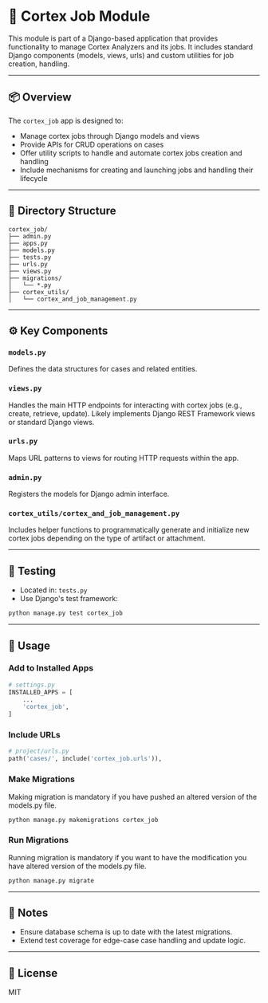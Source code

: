# 🧳 Cortex Job Module

This module is part of a Django-based application that provides functionality to manage Cortex Analyzers and its jobs. It includes standard Django components (models, views, urls) and custom utilities for job creation, handling.

---

## 📦 Overview

The `cortex_job` app is designed to:
- Manage cortex jobs through Django models and views
- Provide APIs for CRUD operations on cases
- Offer utility scripts to handle and automate cortex jobs creation and handling
- Include mechanisms for creating and launching jobs and handling their lifecycle

---

## 🧩 Directory Structure

```
cortex_job/
├── admin.py
├── apps.py
├── models.py
├── tests.py
├── urls.py
├── views.py
├── migrations/
│   └── *.py
├── cortex_utils/
│   └── cortex_and_job_management.py
```

---

## ⚙️ Key Components

### `models.py`
Defines the data structures for cases and related entities.

### `views.py`
Handles the main HTTP endpoints for interacting with cortex jobs (e.g., create, retrieve, update). Likely implements Django REST Framework views or standard Django views.

### `urls.py`
Maps URL patterns to views for routing HTTP requests within the app.

### `admin.py`
Registers the models for Django admin interface.

### `cortex_utils/cortex_and_job_management.py`
Includes helper functions to programmatically generate and initialize new cortex jobs depending on the type of artifact or attachment.

---

## 🧪 Testing

- Located in: `tests.py`
- Use Django's test framework:
```bash
python manage.py test cortex_job
```

---

## 🔧 Usage

### Add to Installed Apps
```python
# settings.py
INSTALLED_APPS = [
    ...
    'cortex_job',
]
```

### Include URLs
```python
# project/urls.py
path('cases/', include('cortex_job.urls')),
```

### Make Migrations

Making migration is mandatory if you have pushed an altered version of the models.py file.

```bash
python manage.py makemigrations cortex_job
```

### Run Migrations

Running migration is mandatory if you want to have the modification you have altered version of the models.py file.

```bash
python manage.py migrate
```

---

## 📌 Notes

- Ensure database schema is up to date with the latest migrations.
- Extend test coverage for edge-case case handling and update logic.

---

## 📄 License

MIT
